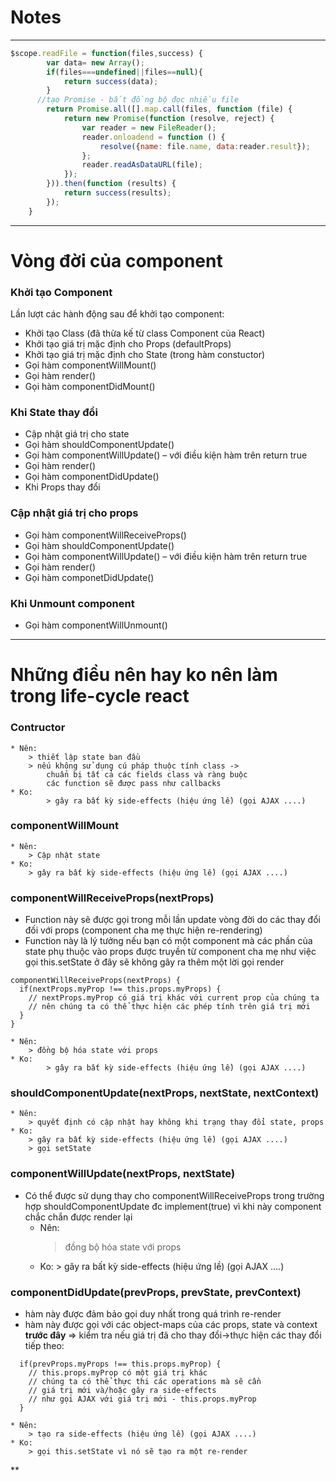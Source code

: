 # Notes

-----------------------------------------------------------
```javascript
$scope.readFile = function(files,success) {
    	var data= new Array();
    	if(files===undefined||files==null){
    		return success(data);
    	}
      //tạo Promise - bất đồng bộ đọc nhiều file
    	return Promise.all([].map.call(files, function (file) {
 	        return new Promise(function (resolve, reject) {
 	            var reader = new FileReader();
 	            reader.onloadend = function () {
 	                resolve({name: file.name, data:reader.result});
 	            };
 	            reader.readAsDataURL(file);
 	        });
 	    })).then(function (results) {	       
 	        return success(results);
 	    });
	}
```
------------------------------------------------------------
# Vòng đời của component
### Khởi tạo Component
Lần lượt các hành động sau để khởi tạo component:

- Khởi tạo Class (đã thừa kế từ class Component của React)
- Khởi tạo giá trị mặc định cho Props (defaultProps)
- Khởi tạo giá trị mặc định cho State (trong hàm constuctor)
- Gọi hàm componentWillMount()
- Gọi hàm render()
- Gọi hàm componentDidMount()
### Khi State thay đổi
- Cập nhật giá trị cho state
- Gọi hàm shouldComponentUpdate()
- Gọi hàm componentWillUpdate() – với điều kiện hàm trên return true
- Gọi hàm render()
- Gọi hàm componentDidUpdate()
- Khi Props thay đổi
### Cập nhật giá trị cho props
- Gọi hàm componentWillReceiveProps()
- Gọi hàm shouldComponentUpdate()
- Gọi hàm componentWillUpdate() – với điều kiện hàm trên return true
- Gọi hàm render()
- Gọi hàm componetDidUpdate()
### Khi Unmount component
- Gọi hàm componentWillUnmount()
---------------------------------------------------------------------
# Những điều nên hay ko nên làm trong life-cycle react
### Contructor
	* Nên:
		> thiết lập state ban đầu
		> nếu không sử dụng cú pháp thuộc tính class -> 
			chuẩn bị tất cả các fields class và ràng buộc 
			các function sẽ được pass như callbacks
	* Ko:
    		> gây ra bất kỳ side-effects (hiệu ứng lề) (gọi AJAX ....)
### componentWillMount
	* Nên:
		> Cập nhật state
	* Ko: 
		> gây ra bất kỳ side-effects (hiệu ứng lề) (gọi AJAX ....)
### componentWillReceiveProps(nextProps)
- Function này sẽ được gọi trong mỗi lần update vòng đời do các thay đổi đối với props
(component cha mẹ thực hiện re-rendering)
- Function này là lý tưởng nếu bạn có một component mà các phần của state 
phụ thuộc vào props được truyền từ component cha mẹ như việc 
gọi this.setState ở đây sẽ không gây ra thêm một lời gọi render
```
componentWillReceiveProps(nextProps) {
  if(nextProps.myProp !== this.props.myProps) {
    // nextProps.myProp có giá trị khác với current prop của chúng ta
    // nên chúng ta có thể thực hiện các phép tính trên giá trị mới
  }
}
```
	* Nên:
		> đồng bộ hóa state với props
	* Ko:
    		> gây ra bất kỳ side-effects (hiệu ứng lề) (gọi AJAX ....)
### shouldComponentUpdate(nextProps, nextState, nextContext)
	* Nên: 
		> quyết định có cập nhật hay không khi trạng thay đổi state, props
	* Ko:
		> gây ra bất kỳ side-effects (hiệu ứng lề) (gọi AJAX ....)
		> gọi setState
### componentWillUpdate(nextProps, nextState)
- Có thể được sử dụng thay cho componentWillReceiveProps trong trường hợp shouldComponentUpdate đc implement(true)
vì khi này component chắc chắn được render lại
	* Nên:
		> đồng bộ hóa state với props
	* Ko:
    		> gây ra bất kỳ side-effects (hiệu ứng lề) (gọi AJAX ....)
### componentDidUpdate(prevProps, prevState, prevContext)
- hàm này được đảm bảo gọi duy nhất trong quá trình re-render
-  hàm này được gọi với các object-maps của các props, state và context **trước đây** => kiểm tra
nếu giá trị đã cho thay đổi->thực hiện các thay đổi tiếp theo:
```
  if(prevProps.myProps !== this.props.myProp) {
    // this.props.myProp có một giá trị khác
    // chúng ta có thể thực thi các operations mà sẽ cần
    // giá trị mới và/hoặc gây ra side-effects 
    // như gọi AJAX với giá trị mới - this.props.myProp
  }
````
	* Nên:
		> tạo ra side-effects (hiệu ứng lề) (gọi AJAX ....)
	* Ko:
		> gọi this.setState vì nó sẽ tạo ra một re-render
**


